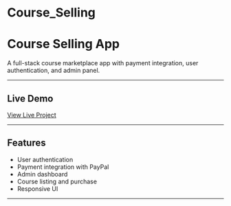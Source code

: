 ﻿# Course_Selling

# Course Selling App

A full-stack course marketplace app with payment integration, user authentication, and admin panel.

---

## Live Demo

[View Live Project](https://course-selling-ochre.vercel.app)

---

## Features

- User authentication  
- Payment integration with PayPal  
- Admin dashboard  
- Course listing and purchase  
- Responsive UI

---






